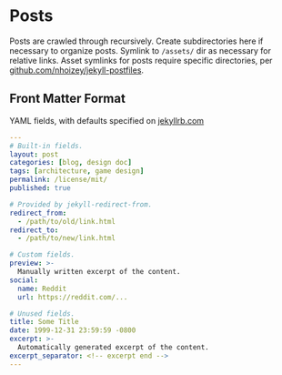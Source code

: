 # Posts

Posts are crawled through recursively. Create subdirectories here if necessary
to organize posts. Symlink to `/assets/` dir as necessary for relative links.
Asset symlinks for posts require specific directories, per
[github.com/nhoizey/jekyll-postfiles](https://github.com/nhoizey/jekyll-postfiles).

## Front Matter Format

YAML fields, with defaults specified on
[jekyllrb.com](https://jekyllrb.com/docs/front-matter)

```yaml
---
# Built-in fields.
layout: post
categories: [blog, design doc]
tags: [architecture, game design]
permalink: /license/mit/
published: true

# Provided by jekyll-redirect-from.
redirect_from:
  - /path/to/old/link.html
redirect_to:
  - /path/to/new/link.html

# Custom fields.
preview: >-
  Manually written excerpt of the content.
social:
  name: Reddit
  url: https://reddit.com/...

# Unused fields.
title: Some Title
date: 1999-12-31 23:59:59 -0800
excerpt: >-
  Automatically generated excerpt of the content.
excerpt_separator: <!-- excerpt end -->
---
```
